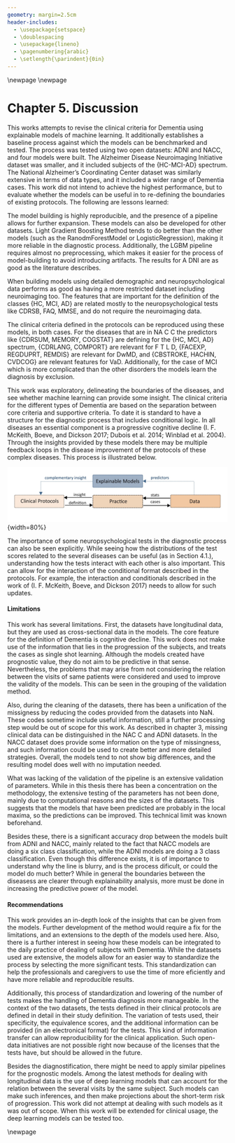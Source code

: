 ```yaml
---
geometry: margin=2.5cm
header-includes:
  - \usepackage{setspace}
  - \doublespacing
  - \usepackage{lineno}
  - \pagenumbering{arabic}
  - \setlength{\parindent}{0in}
---
```


\newpage
\newpage

# Chapter 5. Discussion

This works attempts to revise the clinical criteria for Dementia using explainable models of machine learning. It additionally establishes a baseline process against which the models can be benchmarked and tested. The process was tested using two open datasets: ADNI and NACC, and four models were built. The Alzheimer Disease Neuroimaging Initiative dataset was smaller, and it included subjects of the {HC-MCI-AD} spectrum. The National Alzheimer’s Coordinating Center dataset was similarly extensive in terms of data types, and it included a wider range of Dementia cases. This work did not intend to achieve the highest performance, but to evaluate whether the models can be useful in to re-defining the boundaries of existing protocols. The following are lessons learned:

The model building is highly reproducible, and the presence of a pipeline allows for further expansion. These models can also be developed for other datasets. Light Gradient Boosting Method tends to do better than the other models (such as the RanodmForestModel or LogisticRegression), making it more reliable in the diagnostic process. Additionally, the LGBM pipeline requires almost no preprocessing, which makes it easier for the process of model-building to avoid introducing artifacts. The results for A DNI are as good as the literature describes.

When building models using detailed demographic and neuropsychological data performs as good as having a more restricted dataset including neuroimaging too. The features that are important for the definition of the classes {HC, MCI, AD} are related mostly to the neuropsychological tests like CDRSB, FAQ, MMSE, and do not require the neuroimaging data.

The clinical criteria defined in the protocols can be reproduced using these models, in both cases. For the diseases that are in NA C C the predictors like {CDRSUM, MEMORY, COGSTAT} are defining for the {HC, MCI, AD} spectrum, {CDRLANG, COMPORT} are relevant for F T L D, {FACEXP, REGDUPRT, REMDIS} are relevant for DwMD, and {CBSTROKE, HACHIN, CVDCOG} are relevant features for VaD. Additionally, for the case of MCI which is more complicated than the other disorders the models learn the diagnosis by exclusion.

This work was exploratory, delineating the boundaries of the diseases, and see whether machine learning can provide some insight. The clinical criteria for the different types of Dementia are based on the separation between core criteria and supportive criteria. To date it is standard to have a structure for the diagnostic process that includes conditional logic. In all diseases an essential component is a progressive cognitive decline (I. F. McKeith, Boeve, and Dickson 2017; Dubois et al. 2014; Winblad et al. 2004). Through the insights provided by these models there may be multiple feedback loops in the disease improvement of the protocols of these complex diseases. This process is illustrated below.

![Protocol update cycles](docs/protocol-update.jpeg){width=80%}

The importance of some neuropsychological tests in the diagnostic process can also be seen explicitly. While
seeing how the distributions of the test scores related to the several diseases can be useful (as in Section 4.1.),
understanding how the tests interact with each other is also important. This can allow for the interaction of
the conditional format described in the protocols. For example, the interaction and conditionals described in
the work of (I. F. McKeith, Boeve, and Dickson 2017) needs to allow for such updates.


#### Limitations

This work has several limitations. First, the datasets have longitudinal data, but they are used as cross-sectional data in the models. The core feature for the definition of Dementia is cognitive decline. This work does not make use of the information that lies in the progression of the subjects, and treats the cases as single shot learning. Although the models created have prognostic value, they do not aim to be predictive in that sense. Nevertheless, the problems that may arise from not considering the relation between the visits of same patients were considered and used to improve the validity of the models. This can be seen in the grouping of the validation method.

Also, during the cleaning of the datasets, there has been a unification of the missigness by reducing the codes provided from the datasets into NaN. These codes sometime include useful information, still a further processing step would be out of scope for this work. As described in chapter 3, missing clinical data can be distinguished in the NAC C and ADNI datasets. In the NACC dataset does provide some information on the type of missingness, and such information could be used to create better and more detailed strategies. Overall, the models tend to not show big differences, and the resulting model does well with no imputation needed.

What was lacking of the validation of the pipeline is an extensive validation of parameters. While in this thesis there has been a concentration on the methodology, the extensive testing of the parameters has not been done, mainly due to computational reasons and the sizes of the datasets. This suggests that the models that have been predicted are probably in the local maxima, so the predictions can be improved. This technical limit was known beforehand.

Besides these, there is a significant accuracy drop between the models built from ADNI and NACC, mainly related to the fact that NACC models are doing a six class classification, while the ADNI models are doing a 3 class classification. Even though this difference  exists, it is of importance to understand why the line is blurry, and is the process dificult, or could the model do much better? While  in general the boundaries between the diseasess are clearer through explainability analysis, more must be done in increasing the predictive power of the model.

#### Recommendations

This work provides an in-depth look of the insights that can be given from the models. Further development of the method would require a fix for the limitations, and an extensions to the depth of the models used here. Also, there is a further interest in seeing how these models can be integrated to the daily practice of dealing of subjects with Dementia. While the datasets used are extensive, the models allow for an easier way to standardize the process by selecting the more significant tests. This standardization can help the professionals and caregivers to use the time of more eficiently and have more reliable and reproducible results.

Additionally, this process of standardization and lowering of the number of tests makes the handling of Dementia diagnosis more manageable. In the context of the two datasets, the tests defined in their clinical protocols are defined in detail in their study definition. The variation of tests used, their specificity, the equivalence scores, and the additional information can be provided (in an electronical format) for the tests. This kind of information transfer can allow reproducibility for the clinical application. Such open-data initiatives are not possible right now because of the licenses that the tests have, but should be allowed in the future.

Besides the diagnostification, there might be need to apply similar pipelines for the prognostic models. Among the latest methods for dealing with longitudinal data is the use of deep learning models that can account for the relation between the several visits by the same subject. Such models can make such inferences, and then make projections about the short-term risk of progression. This work did not attempt at dealing with such models as it was out of scope. When this work will be extended for clinical usage, the deep learning models can be tested too.

\newpage
